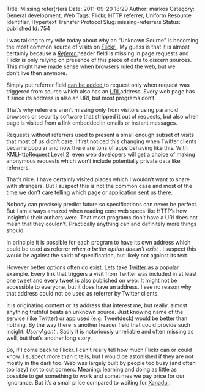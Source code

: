 Title: Missing refer(r)ers
Date: 2011-09-20 18:29
Author: markos
Category: General development, Web
Tags: Flickr, HTTP referrer, Uniform Resource Identifier, Hypertext Transfer Protocol
Slug: missing-referrers
Status: published
Id: 754

<div>
 <p>
  I was talking to my wife today about why an “Unknown Source” is becoming the most common source of visits on
  <a class="zem_slink" href="http://flickr.com" rel="homepage" title="Flickr">
   Flickr
  </a>
  . My guess is that it is almost certainly because a
  <a class="zem_slink" href="http://en.wikipedia.org/wiki/HTTP_referrer" rel="wikipedia" title="HTTP referrer">
   <em>
    Referer
   </em>
  </a>
  header field is missing in page requests and Flickr is only relying on presence of this piece of data to discern sources. This might have made sense when browsers ruled the web, but we don’t live then anymore.
 </p>
 <p>
  Simply put referrer field
  <a href="http://tools.ietf.org/html/rfc2616#section-14.36" title="Link to Referer field definition">
   can be added
  </a>
  to request only when request was triggered from source which also has an
  <a class="zem_slink" href="http://en.wikipedia.org/wiki/Uniform_Resource_Identifier" rel="wikipedia" title="Uniform Resource Identifier">
   URI
  </a>
  address. Every web page has it since its address is also an URI, but most programs don’t.
 </p>
 <p>
  That’s why referrers aren’t missing only from visitors using paranoid browsers or security software that stripped it out of requests, but also when page is visited from a link embedded in emails or instant messages.
 </p>
 <p>
  Requests without referrers used to present a small enough subset of visits that most of us didn’t care. I first noticed this changing when Twitter clients became popular and now there are tons of apps behaving like this. With
  <a href="http://www.w3.org/TR/XMLHttpRequest2/" title="Link to specification">
   XMLHttpRequest Level 2
  </a>
  ﻿ even web developers will get a choice of making anonymous requests which won’t include potentially private data like referrers.
 </p>
 <p>
  That’s nice. I have certainly visited places which I wouldn’t want to share with strangers. But I suspect this is not the common case and most of the time we don’t care telling which page or application sent us there.
 </p>
 <p>
  Nobody can precisely predict future so specifications can never be perfect. But I am always amazed when reading core web specs like HTTP’s how insightful their authors were. That most programs don’t have a URI does not mean that they couldn’t. Practically anything can and definitely more things should.
 </p>
 <p>
  In principle it is possible for each program to have its own address which could be used as referrer
  <em>
   when a better option doesn’t exist
  </em>
  . I suspect this would be against the spirit of specification, but likely not against its text.
 </p>
 <p>
  However better options often do exist. Lets take
  <a class="zem_slink" href="http://twitter.com" rel="homepage" title="Twitter">
   Twitter
  </a>
  as a popular example. Every link that triggers a visit from Twitter was included in at least one tweet and every tweet is also published on web. It might not be accessible to everyone, but it does have an address. I see no reason why that address could not be used as referrer by Twitter clients.
 </p>
 <p>
  It is originating content or its address that interest me, but really, almost anything truthful beats an unknown source. Just knowing name of the service (like Twitter) or app used (e.g. Tweetdeck) would be better than nothing. By the way there is another header field that could provide such insight:
  <em>
   User-Agent
  </em>
  . Sadly it is notoriously unreliable and often missing as well, but that’s another long story.
 </p>
 <p>
  So, if I come back to Flickr. I can’t really tell how much Flickr can or could know. I suspect more than it tells, but I would be astonished if they are not mostly in the dark too. Web was largely built by people too busy (and often too lazy) not to cut corners. Meaning: learning and doing as little as possible to get something to work and sometimes we pay price for our ignorance. But it’s a small price compared to waiting for
  <a href="http://en.wikipedia.org/wiki/Project_Xanadu" title="Description of project Xanadu on Wikipedia">
   Xanadu
  </a>
  .
 </p>
</div>
